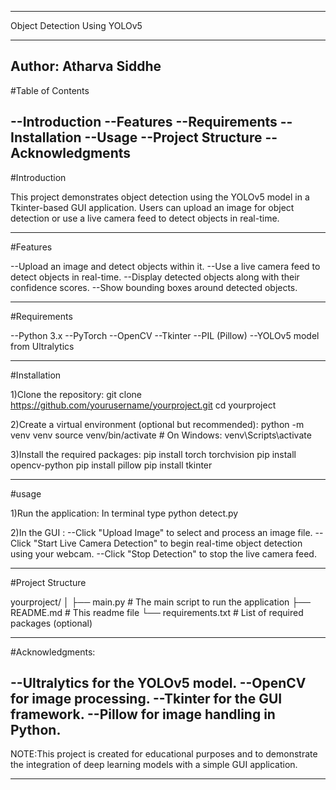 
--------------------------------------------------------------------------------------------------------------------------

Object Detection Using YOLOv5

--------------------------------------------------------------------------------------------------------------------------
Author: Atharva Siddhe
--------------------------------------------------------------------------------------------------------------------------
#Table of Contents

--Introduction
--Features
--Requirements
--Installation
--Usage
--Project Structure
--Acknowledgments
--------------------------------------------------------------------------------------------------------------------------
#Introduction

This project demonstrates object detection using the YOLOv5 model in a Tkinter-based GUI application. Users can upload an image for object detection or use a live camera feed to detect objects in real-time.

--------------------------------------------------------------------------------------------------------------------------
#Features

--Upload an image and detect objects within it.
--Use a live camera feed to detect objects in real-time.
--Display detected objects along with their confidence scores.
--Show bounding boxes around detected objects.

--------------------------------------------------------------------------------------------------------------------------
#Requirements

--Python 3.x
--PyTorch
--OpenCV
--Tkinter
--PIL (Pillow)
--YOLOv5 model from Ultralytics

--------------------------------------------------------------------------------------------------------------------------
#Installation

1)Clone the repository:
git clone https://github.com/yourusername/yourproject.git
cd yourproject

2)Create a virtual environment (optional but recommended):
python -m venv venv
source venv/bin/activate  # On Windows: venv\Scripts\activate

3)Install the required packages:
pip install torch torchvision
pip install opencv-python
pip install pillow
pip install tkinter

--------------------------------------------------------------------------------------------------------------------------
#usage

1)Run the application:
In terminal type
python detect.py

2)In the GUI :
--Click "Upload Image" to select and process an image file.
--Click "Start Live Camera Detection" to begin real-time object detection using your webcam.
--Click "Stop Detection" to stop the live camera feed.

--------------------------------------------------------------------------------------------------------------------------
#Project Structure

yourproject/
│
├── main.py           # The main script to run the application
├── README.md         # This readme file
└── requirements.txt  # List of required packages (optional)

--------------------------------------------------------------------------------------------------------------------------
#Acknowledgments:

--Ultralytics for the YOLOv5 model.
--OpenCV for image processing.
--Tkinter for the GUI framework.
--Pillow for image handling in Python.
--------------------------------------------------------------------------------------------------------------------------
NOTE:This project is created for educational purposes and to demonstrate the integration of deep learning models with a simple GUI application.

--------------------------------------------------------------------------------------------------------------------------
